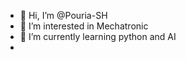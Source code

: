 - 👋 Hi, I’m @Pouria-SH
- 👀 I’m interested in Mechatronic 
- 🌱 I’m currently learning python and AI
- 
<!---
Pouria-SH/Pouria-SH is a ✨ special ✨ repository because its `README.md` (this file) appears on your GitHub profile.
You can click the Preview link to take a look at your changes.
--->
